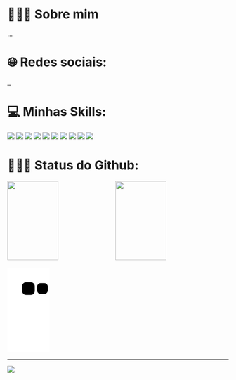 # 🙋🏻‍♂️ Sobre mim

...

# 🌐 Redes sociais:

<div>
    <a href="">
        <img src="https://img.shields.io/badge/Instagram-E4405F?style=for-the-badge&logo=instagram&logoColor=white" alt="">
    </a>
    <a href="">
        <img src="https://img.shields.io/badge/LinkedIn-0077B5?style=for-the-badge&logo=linkedin&logoColor=white" alt="">
    </a>
    <a href="">
        <img src="https://img.shields.io/badge/Codepen-000000?style=for-the-badge&logo=codepen&logoColor=white" alt="">
    </a>
</div>


# 💻 Minhas Skills:

<div>
    <img src="https://img.shields.io/badge/html5-%23E34F26.svg?style=for-the-badge&logo=html5&logoColor=white" >
    <img src="https://img.shields.io/badge/lua-%232C2D72.svg?style=for-the-badge&logo=lua&logoColor=white" >
    <img src="https://img.shields.io/badge/css3-%231572B6.svg?style=for-the-badge&logo=css3&logoColor=white" >
    <img src="https://img.shields.io/badge/javascript-%23323330.svg?style=for-the-badge&logo=javascript&logoColor=%23F7DF1E" >
    <img src="https://img.shields.io/badge/typescript-%23007ACC.svg?style=for-the-badge&logo=typescript&logoColor=white" >
    <img src="https://img.shields.io/badge/bootstrap-%23563D7C.svg?style=for-the-badge&logo=bootstrap&logoColor=white" >
    <img src="https://img.shields.io/badge/jquery-%230769AD.svg?style=for-the-badge&logo=jquery&logoColor=white" >
    <img src="https://img.shields.io/badge/Pug-FFF?style=for-the-badge&logo=pug&logoColor=A86454" >
    <img src="https://img.shields.io/badge/react-%2320232a.svg?style=for-the-badge&logo=react&logoColor=%2361DAFB" >
    <img src="https://img.shields.io/badge/SASS-hotpink.svg?style=for-the-badge&logo=SASS&logoColor=white" >
</div>


# 👨🏻‍🎓 Status do Github:

<div>
  <img src="https://github-readme-streak-stats.herokuapp.com/?user=DevLuanFagioni&theme=onedark&hide_border=false" width="48%" height="180em" > 
   <img src="https://user-images.githubusercontent.com/101909254/215365230-96a15880-2243-4f8c-9b2a-69063af1608d.gif" width="48%" height="180em" >
</div>

![snake gif](https://github.com/DevLuanFagioni/DevLuanFagioni/blob/output/github-contribution-grid-snake.svg)

---
[![](https://visitcount.itsvg.in/api?id=DevLuanFagioni&icon=0&color=5)](https://visitcount.itsvg.in)


